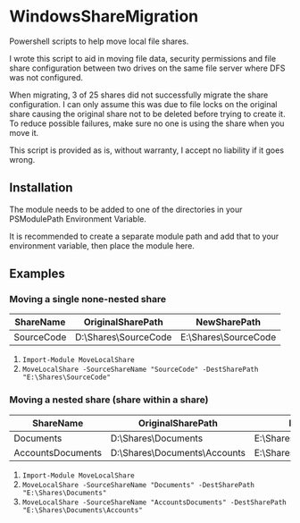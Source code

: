 # WindowsShareMigration


Powershell scripts to help move local file shares.

I wrote this script to aid in moving file data, security permissions and file share configuration between two drives on the same file server where DFS was not configured.

When migrating, 3 of 25 shares did not successfully migrate the share configuration. I can only assume this was due to file locks on the original share causing the original share not to be deleted before trying to create it. To reduce possible failures, make sure no one is using the share when you move it.

This script is provided as is, without warranty, I accept no liability if it goes wrong.

## Installation


The module needs to be added to one of the directories in your PSModulePath Environment Variable.

It is recommended to create a separate module path and add that to your environment variable, then place the module here.

## Examples

### Moving a single none-nested share


ShareName | OriginalSharePath | NewSharePath
---|---|---
SourceCode | D:\Shares\SourceCode | E:\Shares\SourceCode

1. ```Import-Module MoveLocalShare```
2. ```MoveLocalShare -SourceShareName "SourceCode" -DestSharePath "E:\Shares\SourceCode"```


### Moving a nested share (share within a share)


ShareName | OriginalSharePath | NewSharePath
---|---|---
Documents | D:\Shares\Documents | E:\Shares\Documents
AccountsDocuments | D:\Shares\Documents\Accounts | E:\Shares\Documents\Accounts

1. ```Import-Module MoveLocalShare```
2. ```MoveLocalShare -SourceShareName "Documents" -DestSharePath "E:\Shares\Documents"```
3. ```MoveLocalShare -SourceShareName "AccountsDocuments" -DestSharePath "E:\Shares\Documents\Accounts"```

